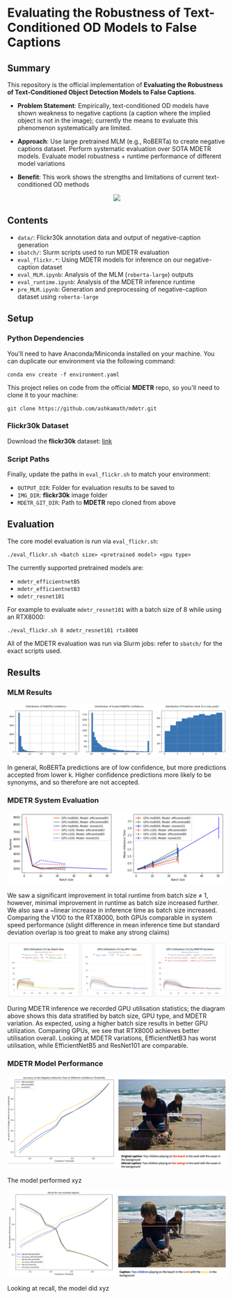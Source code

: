 # Evaluating the Robustness of Text-Conditioned OD Models to False Captions

## Summary

This repository is the official implementation of **Evaluating the Robustness of Text-Conditioned Object Detection Models to False Captions**. 

* **Problem Statement**: Empirically, text-conditioned OD models have shown weakness to negative captions (a caption where the implied object is not in the image); currently the means to evaluate this phenomenon systematically are limited.

* **Approach**: Use large pretrained MLM (e.g., RoBERTa) to create negative captions dataset. Perform systematic evaluation over SOTA MDETR models. Evaluate model robustness + runtime performance of different model variations

* **Benefit**: This work shows the strengths and limitations of current text-conditioned OD methods

<p align="center">
  <img width="700" src="./img/solution.png">
</p>

## Contents

- `data/`: Flickr30k annotation data and output of negative-caption generation
- `sbatch/`: Slurm scripts used to run MDETR evaluation
- `eval_flickr.*`: Using MDETR models for inference on our negative-caption dataset
- `eval_MLM.ipynb`: Analysis of the MLM (`roberta-large`) outputs
- `eval_runtime.ipynb`: Analysis of the MDETR inference runtime
- `pre_MLM.ipynb`: Generation and preprocessing of negative-caption dataset using `roberta-large`

## Setup

### Python Dependencies

You'll need to have Anaconda/Miniconda installed on your machine. You can duplicate our environment via the following command:

```setup
conda env create -f environment.yaml
```

This project relies on code from the official **MDETR** repo, so you'll need to clone it to your machine:

```setup
git clone https://github.com/ashkamath/mdetr.git
```

### Flickr30k Dataset

Download the **flickr30k** dataset: [link](https://shannon.cs.illinois.edu/DenotationGraph/)

### Script Paths

Finally, update the paths in `eval_flickr.sh` to match your environment:

- `OUTPUT_DIR`: Folder for evaluation results to be saved to
- `IMG_DIR`: **flickr30k** image folder
- `MDETR_GIT_DIR`: Path to **MDETR** repo cloned from above

## Evaluation

The core model evaluation is run via `eval_flickr.sh`:

```
./eval_flickr.sh <batch size> <pretrained model> <gpu type>
```

The currently supported pretrained models are:
- `mdetr_efficientnetB5`
- `mdetr_efficientnetB3`
- `mdetr_resnet101`

For example to evaluate `mdetr_resnet101` with a batch size of 8 while using an RTX8000:

```eval
./eval_flickr.sh 8 mdetr_resnet101 rtx8000
```

All of the MDETR evaluation was run via Slurm jobs: refer to `sbatch/` for the exact scripts used.

## Results

### MLM Results

![MLM Results](img/mlm-results.png)

In general, RoBERTa predictions are of low confidence, but more predictions accepted from lower k. Higher confidence predictions more likely to be synonyms, and so therefore are not accepted. 


### MDETR System Evaluation

![MDETR System Evaluation](img/mdetr-system1.png)

We saw a significant improvement in total runtime from batch size ≠ 1, however, minimal improvement in runtime as batch size increased further. We also saw a ~linear increase in inference time as batch size increased. Comparing the V100 to the RTX8000, both GPUs comparable in system speed performance (slight difference in mean inference time but standard deviation overlap is too great to make any strong claims)

![MDETR System Evaluation](img/mdetr-system2.png)

During MDETR inference we recorded GPU utilisation statistics; the diagram above shows this data stratified by batch size, GPU type, and MDETR variation. As expected, using a higher batch size results in better GPU utilization. Comparing GPUs, we see that RTX8000 achieves better utilisation overall. Looking at MDETR variations, EfficientNetB3 has worst utilisation, while EfficientNetB5 and ResNet101 are comparable.

### MDETR Model Performance

![MDETR Model Performance](img/mdetr-performance1.png)

The model performed xyz

![MDETR Model Performance](img/mdetr-performance2.png)

Looking at recall, the model did xyz